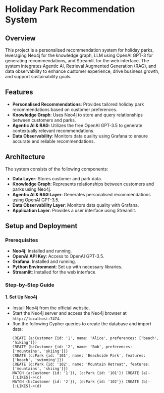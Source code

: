 # Holiday Park Recommendation System 

## Overview
This project is a personalised recommendation system for holiday parks, leveraging Neo4j for the knowledge graph, LLM using OpenAI GPT-3 for generating recommendations, and Streamlit for the web interface. The system integrates Agentic AI, Retrieval Augmented Generation (RAG), and data observability to enhance customer experience, drive business growth, and support sustainability goals.

## Features
- **Personalised Recommendations**: Provides tailored holiday park recommendations based on customer preferences.
- **Knowledge Graph**: Uses Neo4j to store and query relationships between customers and parks.
- **Agentic AI & RAG**: Utilizes the free OpenAI GPT-3.5 to generate contextually relevant recommendations.
- **Data Observability**: Monitors data quality using Grafana to ensure accurate and reliable recommendations.

## Architecture
The system consists of the following components:
- **Data Layer**: Stores customer and park data.
- **Knowledge Graph**: Represents relationships between customers and parks using Neo4j.
- **Agentic AI & RAG Layer**: Generates personalised recommendations using OpenAI GPT-3.5.
- **Data Observability Layer**: Monitors data quality with Grafana.
- **Application Layer**: Provides a user interface using Streamlit.

## Setup and Deployment

### Prerequisites
- **Neo4j**: Installed and running.
- **OpenAI API Key**: Access to OpenAI GPT-3.5.
- **Grafana**: Installed and running.
- **Python Environment**: Set up with necessary libraries.
- **Streamlit**: Installed for the web interface.

### Step-by-Step Guide

#### 1. Set Up Neo4j
- Install Neo4j from the official website.
- Start the Neo4j server and access the Neo4j browser at `http://localhost:7474`.
- Run the following Cypher queries to create the database and import data:
  ```cypher
  CREATE (a:Customer {id: '1', name: 'Alice', preferences: ['beach', 'hiking']})
  CREATE (b:Customer {id: '2', name: 'Bob', preferences: ['mountains', 'skiing']})
  CREATE (c:Park {id: '101', name: 'Beachside Park', features: ['beach', 'swimming']})
  CREATE (d:Park {id: '102', name: 'Mountain Retreat', features: ['mountains', 'skiing']})
  MATCH (a:Customer {id: '1'}), (c:Park {id: '101'}) CREATE (a)-[:LIKES]->(c)
  MATCH (b:Customer {id: '2'}), (d:Park {id: '102'}) CREATE (b)-[:LIKES]->(d)
